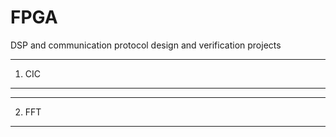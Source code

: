 # FPGA
DSP and communication protocol design and verification projects

-----------------------------------------------------------------
1. CIC
-----------------------------------------------------------------





-----------------------------------------------------------------
2. FFT
-----------------------------------------------------------------
